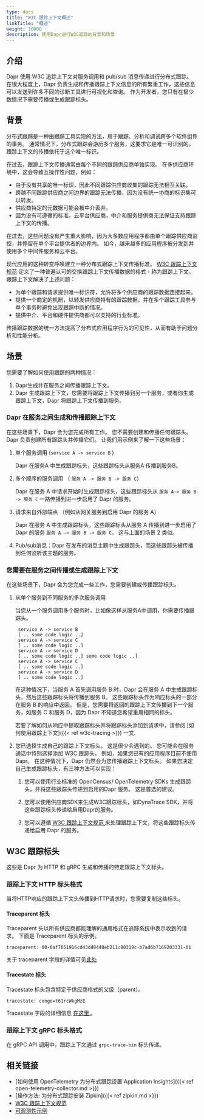 ```yaml
---
type: docs
title: "W3C 跟踪上下文概述"
linkTitle: "概述"
weight: 10000
description: 使用Dapr进行W3C追踪的背景和场景
---
```


## 介绍
Dapr 使用 W3C 追踪上下文对服务调用和 pub/sub 消息传递进行分布式跟踪。 在很大程度上，Dapr 负责生成和传播跟踪上下文信息的所有繁重工作，这些信息可以发送到许多不同的诊断工具进行可视化和查询。 作为开发者，您只有在极少数情况下需要传播或生成跟踪标头。

## 背景
分布式跟踪是一种由跟踪工具实现的方法，用于跟踪、分析和调试跨多个软件组件的事务。 通常情况下，分布式跟踪会游历多个服务，这要求它是唯一可识别的。 跟踪上下文的传播依托于这个唯一标识。

在过去，跟踪上下文传播通常由每个不同的跟踪供应商单独实现。 在多供应商环境中，这会导致互操作性问题，例如：

- 由于没有共享的唯一标识，因此不同跟踪供应商收集的跟踪无法相互关联。
- 跨越不同跟踪供应商之间边界的跟踪无法传播，因为没有统一协商的标识集可以转发。
- 供应商特定的元数据可能会被中介丢弃。
- 因为没有可遵循的标准，云平台供应商，中介和服务提供商无法保证支持跟踪上下文的传播。

在过去，这些问题没有产生重大影响，因为大多数应用程序都由单个跟踪供应商监控，并停留在单个平台提供者的边界内。 如今，越来越多的应用程序被分发到并使用多个中间件服务和云平台。

现代应用的这种转变呼唤建立一种分布式跟踪上下文传播标准。 [W3C 跟踪上下文规范](https://www.w3.org/TR/trace-context) 定义了一种普遍认可的交换跟踪上下文传播数据的格式 - 称为跟踪上下文。 跟踪上下文解决了上述问题：

* 为单个跟踪和请求提供唯一标识符，允许将多个供应商的跟踪数据连接起来。
* 提供一个商定的机制，以转发供应商特有的跟踪数据，并在多个跟踪工具参与单个事务时避免出现跟踪中断的情况。
* 提供中介、平台和硬件提供商都可以支持的行业标准。

传播跟踪数据的统一方法提高了分布式应用程序行为的可见性，从而有助于问题分析和性能分析。

## 场景
您需要了解如何使用跟踪的两种情况：
 1. Dapr生成并在服务之间传播跟踪上下文。
 2. Dapr 生成跟踪上下文，您需要将跟踪上下文传播到另一个服务，或者你生成跟踪上下文，Dapr 将跟踪上下文传播到服务。

### Dapr 在服务之间生成和传播跟踪上下文
在这些场景下，Dapr 会为您完成所有工作。 您不需要创建和传播任何跟踪头。 Dapr 负责创建所有跟踪头并传播它们。 让我们用示例来了解一下这些场景：

1. 单个服务调用 (`service A -> service B` )

    Dapr 在服务A 中生成跟踪标头，这些跟踪标头从服务A 传播到服务B。

2. 多个顺序的服务调用 （ `服务 A -> 服务 B -> 服务 C`）

    Dapr 在服务 A 中请求开始时生成跟踪标头，这些跟踪标头从 `服务 A-> 服务 B -> 服务 C` 一路传播到进一步启用了 Dapr 的服务。

3. 请求来自外部端点 （例如从网关服务到启用 Dapr 的服务 A）

    Dapr 在服务 A 中生成跟踪标头，这些跟踪标头从服务 A 传播到进一步启用了 Dapr 的服务 `服务 A -> 服务 B -> 服务 C`。 这与上面的场景 2 类似。

4. Pub/sub消息：Dapr 在发布的消息主题中生成跟踪头，而这些跟踪头被传播到任何监听该主题的服务。

### 您需要在服务之间传播或生成跟踪上下文
在这些场景下，Dapr 会为您完成一些工作，您需要创建或传播跟踪标头。

1. 从单个服务到不同服务的多次服务调用

   当您从一个服务调用多个服务时，比如像这样从服务A中调用，你需要传播跟踪头。
   
        service A -> service B
        [ .. some code logic ..]
        service A -> service C
        [ .. some code logic ..]
        service A -> service D
        [ .. some code logic ..] some code logic ..]
        service A -> service C
        [ .. some code logic ..]
        service A -> service D
        [ .. some code logic ..]

    在这种情况下，当服务 A 首先调用服务 B 时，Dapr 会在服务 A 中生成跟踪标头，然后这些跟踪标头将传播到服务 B。 这些跟踪标头作为响应标头的一部分在服务 B 的响应中返回。 但是，您需要将返回的跟踪上下文传播到下一个服务，如服务 C 和服务 D，因为 Dapr 不知道您希望重用相同的标头。

     若要了解如何从响应中提取跟踪标头并将跟踪标头添加到请求中，请参阅 [如何使用跟踪上下文]({{< ref w3c-tracing >}}) 一文.

2. 您已选择生成自己的跟踪上下文标头。 这是很少会遇到的。 您可能会在服务通话中特别选择添加 W3C 跟踪头， 例如，如果您已有的应用程序目前不使用 Dapr。 在这种情况下，Dapr 仍然会为您传播跟踪上下文标头。 如果您决定自己生成跟踪标头，有三种方法可以实现：

     1. 您可以使用行业标准的 OpenCensus/ OpenTelemetry SDKs 生成跟踪头，并将这些跟踪头传递到启用的Dapr 服务。 这是首选的建议。

     2. 您可以使用供应商SDK来生成W3C跟踪标头，如DynaTrace SDK，并将这些跟踪标头传递给启用Dapr的服务。

     3. 您可以遵循 [ W3C 跟踪上下文规范 ](https://www.w3.org/TR/trace-context/) 来处理跟踪上下文，将这些跟踪标头传递给启用 Dapr 的服务。

## W3C 跟踪标头
这些是 Dapr 为 HTTP 和 gRPC 生成和传播的特定跟踪上下文标头。

### 跟踪上下文 HTTP 标头格式
当将HTTP响应的跟踪上下文头传播到HTTP请求时，您需要复制这些标头。

#### Traceparent 标头
Traceparent 头以所有供应商都能理解的通用格式在追踪系统中表示收到的请求。 下面是 Traceparent 标头的示例。

`traceparent: 00-0af7651916cd43dd8448eb211c80319c-b7ad6b7169203331-01`

 关于 traceparent 字段的详情可见[此处](https://www.w3.org/TR/trace-context/#traceparent-header)

#### Tracestate 标头
Tracestate 标头包含特定于供应商格式的父级（parent）。

`tracestate: congo=t61rcWkgMzE`

Tracestate 字段的详细信息 [ 在这里 ](https://www.w3.org/TR/trace-context/#tracestate-header) 。

### 跟踪上下文 gRPC 标头格式
在 gRPC API 调用中，跟踪上下文通过 `grpc-trace-bin` 标头传递。

## 相关链接
- [如何使用 OpenTelemetry 为分布式跟踪设置 Application Insights]({{< ref open-telemetry-collector.md >}})
- [操作方法: 为分布式跟踪安装 Zipkin]({{< ref zipkin.md >}})
- [W3C 跟踪上下文规范](https://www.w3.org/TR/trace-context/)
- [可观测性示例](https://github.com/dapr/quickstarts/tree/master/observability)
